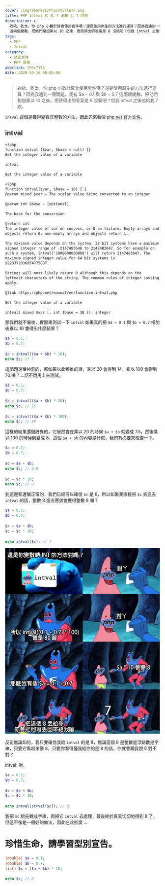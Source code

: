 ```yaml
---
cover: /img/banners/PhpIntvalWTF.png
title: PHP Intval 的 8、7 運算 8、7 問題
description: >-
  欸欸、乾太，你 php 小數計算會使用套件嗎？還是使用原生的方法進行運算？因為我遇到一個問題，我有 $a = 0.1 與 $b = 0.7
  這兩個變數，把他們相加乘以 10 之後，應該得出的答案是 8 沒錯吧？但我 intval 之後他給我 7 欸。
tags:
  - PHP
  - Intval
category:
  - 技術文件
  - PHP 實務
abbrlink: 199c7176
date: 2020-10-16 00:00:00
---
```


> 欸欸、乾太，你 php 小數計算會使用套件嗎？還是使用原生的方法進行運算？因為我遇到一個問題，我有 $a = 0.1 與 $b = 0.7 這兩個變數，把他們相加乘以 10 之後，應該得出的答案是 8 沒錯吧？但我 intval 之後他給我 7 欸。

`intval` 這個是獲得變數其整數的方法，因此先來看個 [php.net 官方文件](https://www.php.net/manual/zh/function.intval.php)。

## intval
```
<?php
function intval ($var, $base = null) {}
Get the integer value of a variable

intval

Get the integer value of a variable

<?php
function intval($var, $base = 10) { }
@param mixed $var — The scalar value being converted to an integer

@param int $base — [optional]

The base for the conversion

@return int
The integer value of var on success, or 0 on failure. Empty arrays and objects return 0, non-empty arrays and objects return 1.

The maximum value depends on the system. 32 bit systems have a maximum signed integer range of -2147483648 to 2147483647. So for example on such a system, intval('1000000000000') will return 2147483647. The maximum signed integer value for 64 bit systems is 9223372036854775807.

Strings will most likely return 0 although this depends on the leftmost characters of the string. The common rules of integer casting apply.

@link https://php.net/manual/en/function.intval.php

Get the integer value of a variable

intval( mixed $var [, int $base = 10 ]): integer
```

那我們就不囉唆，實際來測試一下 `intval` 如果真的把 `$a = 0.1` 與 `$b = 0.7` 相加後乘以 10 會得出什麼結果？

```php
$a = 0.1;
$b = 0.7;

$c = intval(($a + $b) * 10);
echo $c; // 7
```

這問題還蠻神奇的，那如果以此類推的話，乘以 20 會得到 14，乘以 100 會得到 70 囉？二話不說馬上來測試。

```php
$a = 0.1;
$b = 0.7;

$c = intval(($a + $b) * 20);
echo $c; // 15

$c = intval(($a + $b) * 100);
echo $c; // 80
```

這樣的結果還蠻訝異的，它居然會在乘以 20 的時候 `$a + $b` 就變成 7.5，然後乘以 100 的時候則變成 8，這個 `$a + $b` 的內容是什麼，我們有必要來檢查一下。

```php
$a = 0.1;
$b = 0.7;

$c = $a + $b;
echo $c; // 0.8

$c = $c * 10;
echo $c; // 8
```

到這邊都還蠻正常的，我們已經可以確信 `$c` 是 8，所以如果我直接把 `$c` 丟進去 `intval` 的話，整數 8 進去應該會獲得整數 8 囉？

```php
$a = 0.1;
$b = 0.7;

$c = $a + $b;
$c = $c * 10;

echo intval($c); // 7
```

![UML](/img/posts/PhpIntvalWTFmeme.png)

反正無論如何，我只要確信我給 `intval` 的是 8，無論這個 8 是整數是浮點數是字串，只要它看起來像 8，只要你看得懂我給你的是 8 的話，你就會跟我說 8 對不對？

intval: 對。

```php
$a = 0.1;
$b = 0.7;

$c = $a + $b;
$c = $c * 10;

echo intval(strval($c)); // 8
```

我把 `$c` 給先轉成字串，再把它 `intval` 去處理，最後終於真真切切地得到 8 了，但這不像是一個好的做法，因此在此推廣 ...

# 珍惜生命，請學習型別宣告。

```php
(double) $a = 0.1;
(double) $b = 0.7;
(int) $c = ($a + $b) * 10;

echo $c; // 8
```
